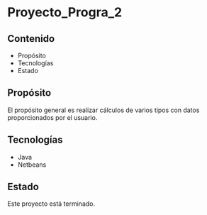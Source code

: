 # Proyecto_Progra_2

## Contenido

- Propósito
- Tecnologías
- Estado

## Propósito

El propósito general es realizar cálculos de varios tipos con datos proporcionados por el usuario.

## Tecnologías

- Java
- Netbeans

## Estado

Este proyecto está terminado.
